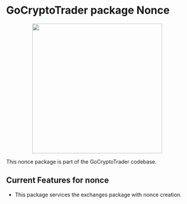 # GoCryptoTrader package Nonce

<img src="/common/gctlogo.png?raw=true" width="350px" height="350px" hspace="70">



This nonce package is part of the GoCryptoTrader codebase.

## Current Features for nonce

+ This package services the exchanges package with nonce creation.


